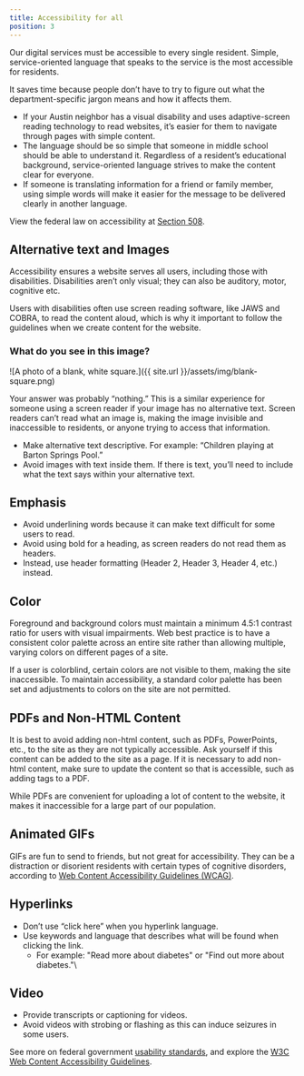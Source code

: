 ```yaml
---
title: Accessibility for all
position: 3
---
```

Our digital services must be accessible to every single resident. Simple, service-oriented language that speaks to the service is the most accessible for residents.

It saves time because people don’t have to try to figure out what the department-specific jargon means and how it affects them.

* If your Austin neighbor has a visual disability and uses adaptive-screen reading technology to read websites, it’s easier for them to navigate through pages with simple content.
* The language should be so simple that someone in middle school should be able to understand it. Regardless of a resident’s educational background, service-oriented language strives to make the content clear for everyone.
* If someone is translating information for a friend or family member, using simple words will make it easier for the message to be delivered clearly in another language.

View the federal law on accessibility at [Section 508](https://www.section508.gov/).

## Alternative text and Images
Accessibility ensures a website serves all users, including those with disabilities.
Disabilities aren’t only visual; they can also be auditory, motor, cognitive etc.

Users with disabilities often use screen reading software, like JAWS and COBRA, to read the content aloud, which is why it important to follow the guidelines when we create content for the website.

### What do you see in this image?

![A photo of a blank, white square.]({{ site.url }}/assets/img/blank-square.png)

Your answer was probably “nothing.” This is a similar experience for someone using a screen reader if your image has no alternative text. Screen readers can’t read what an image is, making the image invisible and inaccessible to residents, or anyone trying to access that information.

* Make alternative text descriptive. For example: “Children playing at Barton Springs Pool.”
* Avoid images with text inside them. If there is text, you’ll need to include what the text says within your alternative text.

## Emphasis
* Avoid underlining words because it can make text difficult for some users to read.
* Avoid using bold for a heading, as screen readers do not read them as headers.
* Instead, use header formatting (Header 2, Header 3, Header 4, etc.) instead.

## Color
Foreground and background colors must maintain a minimum 4.5:1 contrast ratio for users with visual impairments. Web best practice is to have a consistent color palette across an entire site rather than allowing multiple, varying colors on different pages of a site.

If a user is colorblind, certain colors are not visible to them, making the site inaccessible. To maintain accessibility, a standard color palette has been set and adjustments to colors on the site are not permitted.

## PDFs and Non-HTML Content
It is best to avoid adding non-html content, such as PDFs, PowerPoints, etc., to the site as they are not typically accessible. Ask yourself if this content can be added to the site as a page. If it is necessary to add non-html content, make sure to update the content so that is accessible, such as adding tags to a PDF.

While PDFs are convenient for uploading a lot of content to the website, it makes it inaccessible for a large part of our population.

## Animated GIFs
GIFs are fun to send to friends, but not great for accessibility. They can be a distraction or disorient residents with certain types of cognitive disorders, according to [Web Content Accessibility Guidelines (WCAG)](https://www.w3.org/TR/UNDERSTANDING-WCAG20/time-limits-pause.html).

## Hyperlinks
* Don’t use “click here” when you hyperlink language.
* Use keywords and language that describes what will be found when clicking the link.
    * For example: "Read more about diabetes" or "Find out more about diabetes."\
## Video
* Provide transcripts or captioning for videos.
* Avoid videos with strobing or flashing as this can induce seizures in some users.

See more on federal government [usability standards](https://www.usability.gov/), and explore the [W3C Web Content Accessibility Guidelines](https://www.w3.org/TR/WCAG20/).
